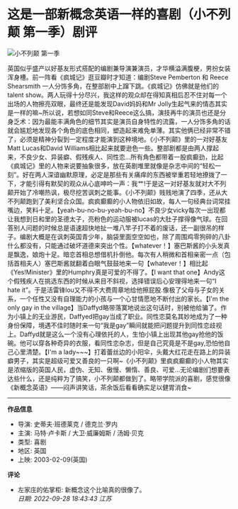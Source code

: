 # 这是一部新概念英语一样的喜剧（小不列颠 第一季）剧评

![小不列颠 第一季](https://img9.doubanio.com/view/photo/s_ratio_poster/public/p2414712845.webp)

英国似乎盛产以好基友形式搭配的编剧兼导演兼演员，才华横溢满腹梗，男扮女装浑身槽。前一阵看《疯城记》逛豆瓣时才知道：编剧Steve Pemberton 和 Reece Shearsmith 一人分饰多角，在整部剧中上蹿下跳。《疯城记》仿佛就是他们的talent show。两人玩得十分尽兴，我这样的观众却在得知真相后忍不住对每一个出场的人物擦亮双眼，最终还是能发现David妈妈和Mr Jolly生起气来的情态其实是一样的嘛~所以说，若想如同Steve和Reece这么搞，演技再牛的演员也还是分身乏术：因为最能丰满角色的细节其实是演员自身特性的流露，一人分饰多角的话就会尴尬地发现各个角色的底色相同，塑造起来难免单薄。其实他俩已经非常不错了，必须是精神分裂到一定程度才能演到这种境地。《小不列颠》里的一对好基友Matt Lucas和David Williams相比起来就要逊色一些。整部剧都是由两人撑起来，不良少女、异装癖、假残疾人、同性恋...所有角色都带着一股疯癫劲，比起《疯城记》里的人物来说要抽象很多，放在英剧堆里就像是杂志中间的“轻松一刻”。好在两人深谙幽默原理，必定是那些有关痛痒的东西被举重若轻地撩拨了一下，才能引得有默契的观众从心底呻吟一声：我艹!于是这一对好基友就对大不列颠开始了冷嘲热讽，极尽挖苦讽刺之能事。《小不列颠》贱贱地演了四季，还从大不列颠跑到了美利坚合众国。疯疯癫癫的小人物依旧如故，每人一句经典台词常挂嘴边，笑料十足。【yeah-bu-no-bu-yeah-bu-no】不良少女vicky每次一出现都让我想到日和里的圣德太子，亮粉色的运动服被lucas的大肚子撑得像气球。在回答别人问题的时候总是语速超快地扯一堆八竿子打不着的废话，还一副很吊的样子。编剧大概是在讽刺英国青少年，脑袋里面空空如也，除了周围鸡零狗碎的八卦什么都没有，只能通过破坏道德来突出个性。【whatever！】塞巴斯酱的小头发真是飘逸，娘炮十足。暗恋首相总想借机扑倒他。每次有人稍微和首相亲密一点（包括首相夫人）塞巴斯酱就翻着白眼气鼓鼓地来一句【whatever！】相比起《Yes!Minister》里的Humphry真是可爱的不得了。【I want that one】Andy这个假残疾人在挑选东西的时候从来目不斜视，选择错误后心安理得地来一句“I hate it”。于是活雷锋lou又不得不大费周章地给他擦屁股.像极了父母与子女的关系，一个任性又没有自理能力的小孩与一个心甘情愿地不断付出的家长。【I'm the only gay in the village】当Daffyd略带落寞地说出这句话时，别被他给骗了。作为小镇上的无业游民，Daffyed把gay当成了职业。同性恋莫名其妙地成为了一种身份保障，境遇不佳时随时来一句“我是gay”瞬间就能把问题提升到同性恋歧视上。Daffyd就是这么一个没有心理依托的人，生怕小镇上出现其他gay抢他的饭碗。他可以穿各种奇异的衣服，看同性恋杂志，但是自己究竟是不是gay,恐怕他自己心里清楚。【I'm a lady~~~】打着蕾丝边的小阳伞，头戴大红花走在路上的异装癖男子，其实是超级可爱又善良的一只啊~《小不列颠》里疯疯癫癫的小人物其实是浓缩版的英国人民，虚伪、无知、傲慢、懒惰、善良、可爱...无论编剧们想要表达些什么，还是纯粹为了搞笑，小不列颠都做到了。略带学院派的喜剧，感觉很像《新概念英语》——闷声讲笑话，茶余饭后看看确实足以健胃消食~

---

**作品信息**  
- 导演: 史蒂夫·班德莱克 / 德克兰·罗内  
- 主演: 马特·卢卡斯 / 大卫·威廉姆斯 / 汤姆·贝克  
- 类型: 喜剧  
- 地区: 英国  
- 上映: 2003-02-09(英国)  

**评论**  
- 左家庄的佑掌柜: 新概念这个比喻真的很像了。  
  *日期: 2022-09-28 18:43:43 江苏*  